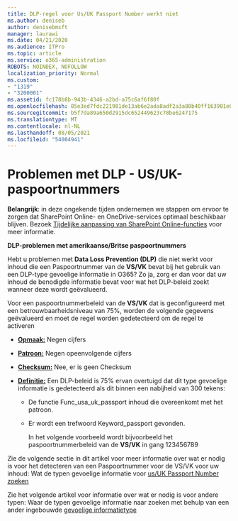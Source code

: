 ```yaml
---
title: DLP-regel voor Us/UK Passport Number werkt niet
ms.author: deniseb
author: denisebmsft
manager: laurawi
ms.date: 04/21/2020
ms.audience: ITPro
ms.topic: article
ms.service: o365-administration
ROBOTS: NOINDEX, NOFOLLOW
localization_priority: Normal
ms.custom:
- "1319"
- "3200001"
ms.assetid: fc178b8b-943b-4346-a2bd-a75c6af6f80f
ms.openlocfilehash: 85e3ed7fdc221981de13ab6e2ada8adf2a3a80b40ff163981e047cc4a02a1514
ms.sourcegitcommit: b5f7da89a650d2915dc652449623c78be6247175
ms.translationtype: MT
ms.contentlocale: nl-NL
ms.lasthandoff: 08/05/2021
ms.locfileid: "54004941"
---
```

# <a name="problems-with-dlp---usuk-passport-numbers"></a>Problemen met DLP - US/UK-paspoortnummers

**Belangrijk**: in deze ongekende tijden ondernemen we stappen om ervoor te zorgen dat SharePoint Online- en OneDrive-services optimaal beschikbaar blijven. Bezoek [Tijdelijke aanpassing van SharePoint Online-functies](https://aka.ms/ODSPAdjustments) voor meer informatie.

**DLP-problemen met amerikaanse/Britse paspoortnummers**

Hebt u problemen met **Data Loss Prevention (DLP)** die niet werkt voor inhoud die een Paspoortnummer van de **VS/VK** bevat bij het gebruik van een DLP-type gevoelige informatie in O365? Zo ja, zorg er dan voor dat uw inhoud de benodigde informatie bevat voor wat het DLP-beleid zoekt wanneer deze wordt geëvalueerd.
  
Voor een paspoortnummerbeleid van de **VS/VK** dat is geconfigureerd met een betrouwbaarheidsniveau van 75%, worden de volgende gegevens geëvalueerd en moet de regel worden gedetecteerd om de regel te activeren
  
- **[Opmaak:](https://docs.microsoft.com/microsoft-365/compliance/sensitive-information-type-entity-definitions#format-77)** Negen cijfers

- **[Patroon:](https://docs.microsoft.com/microsoft-365/compliance/sensitive-information-type-entity-definitions#pattern-77)** Negen opeenvolgende cijfers

- **[Checksum:](https://docs.microsoft.com/microsoft-365/compliance/sensitive-information-type-entity-definitions#checksum-76)** Nee, er is geen Checksum

- **[Definitie:](https://docs.microsoft.com/microsoft-365/compliance/sensitive-information-type-entity-definitions#definition-77)** Een DLP-beleid is 75% ervan overtuigd dat dit type gevoelige informatie is gedetecteerd als dit binnen een nabijheid van 300 tekens:

  - De functie Func_usa_uk_passport inhoud die overeenkomt met het patroon.

  - Er wordt een trefwoord Keyword_passport gevonden.

    In het volgende voorbeeld wordt bijvoorbeeld het paspoortnummerbeleid van de **VS/VK** in gang 123456789

Zie de volgende sectie in dit artikel voor meer informatie over wat er nodig is voor het detecteren van een Paspoortnummer voor de VS/VK voor uw inhoud: Wat de typen gevoelige informatie voor [us/UK Passport Number zoeken](https://docs.microsoft.com/microsoft-365/compliance/sensitive-information-type-entity-definitions#us--uk-passport-number)
  
Zie het volgende artikel voor informatie over wat er nodig is voor andere typen: Waar de typen gevoelige informatie naar zoeken met behulp van een ander ingebouwde [gevoelige informatietype](https://docs.microsoft.com/microsoft-365/compliance/sensitive-information-type-entity-definitions)
  